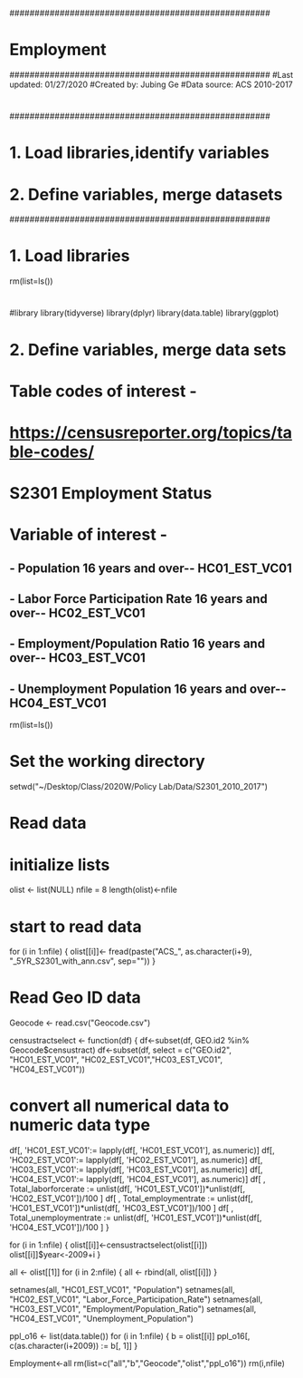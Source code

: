 ####################################################
# Employment
####################################################
#Last updated: 01/27/2020
#Created by: Jubing Ge
#Data source: ACS 2010-2017
#
####################################################
# 1. Load libraries,identify variables
# 2. Define variables, merge datasets 
####################################################

# 1. Load libraries


rm(list=ls())
#
#library
library(tidyverse)
library(dplyr)
library(data.table)
library(ggplot)

# 2. Define variables, merge data sets

# Table codes of interest -
# https://censusreporter.org/topics/table-codes/
# S2301 Employment Status

# Variable of interest -
##  - Population 16 years and over-- HC01_EST_VC01
##  - Labor Force Participation Rate 16 years and over-- HC02_EST_VC01
##  - Employment/Population Ratio 16 years and over-- HC03_EST_VC01
##  - Unemployment Population 16 years and over--HC04_EST_VC01

rm(list=ls())
# Set the working directory
setwd("~/Desktop/Class/2020W/Policy Lab/Data/S2301_2010_2017")

# Read data
# initialize lists 
olist <- list(NULL)
nfile = 8
length(olist)<-nfile

# start to read data
for (i in 1:nfile)
{
  olist[[i]]<- fread(paste("ACS_", as.character(i+9), "_5YR_S2301_with_ann.csv", sep=""))
}

# Read Geo ID data
Geocode <- read.csv("Geocode.csv")

censustractselect <- function(df) {
  df<-subset(df, GEO.id2 %in% Geocode$censustract)
  df<-subset(df, select = c("GEO.id2", "HC01_EST_VC01",
                            "HC02_EST_VC01","HC03_EST_VC01",
                            "HC04_EST_VC01")) 	
  # convert all numerical data to numeric data type
  df[, 'HC01_EST_VC01':= lapply(df[, 'HC01_EST_VC01'], as.numeric)] 
  df[, 'HC02_EST_VC01':= lapply(df[, 'HC02_EST_VC01'], as.numeric)]
  df[, 'HC03_EST_VC01':= lapply(df[, 'HC03_EST_VC01'], as.numeric)]
  df[, 'HC04_EST_VC01':= lapply(df[, 'HC04_EST_VC01'], as.numeric)]
  df[ , Total_laborforcerate := unlist(df[, 'HC01_EST_VC01'])*unlist(df[, 'HC02_EST_VC01'])/100 ]
  df[ , Total_employmentrate := unlist(df[, 'HC01_EST_VC01'])*unlist(df[, 'HC03_EST_VC01'])/100 ]
  df[ , Total_unemploymentrate := unlist(df[, 'HC01_EST_VC01'])*unlist(df[, 'HC04_EST_VC01'])/100 ]
}

for (i in 1:nfile) 
{
  olist[[i]]<-censustractselect(olist[[i]])
  olist[[i]]$year<-2009+i
}

all <- olist[[1]]
for (i in 2:nfile)
{
  all <- rbind(all, olist[[i]])
}

setnames(all, "HC01_EST_VC01", "Population")
setnames(all, "HC02_EST_VC01", "Labor_Force_Participation_Rate")
setnames(all, "HC03_EST_VC01", "Employment/Population_Ratio")
setnames(all, "HC04_EST_VC01", "Unemployment_Population")

ppl_o16 <- list(data.table())
for (i in 1:nfile)
{
  b = olist[[i]]
  ppl_o16[, c(as.character(i+2009)) :=  b[, 1]]
}

Employment<-all
rm(list=c("all","b","Geocode","olist","ppl_o16"))
rm(i,nfile)
